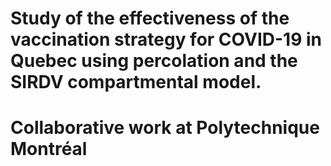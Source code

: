 # Study of the effectiveness of the vaccination strategy for COVID-19 in Quebec using percolation and the SIRDV compartmental model.
# Collaborative work at Polytechnique Montréal
